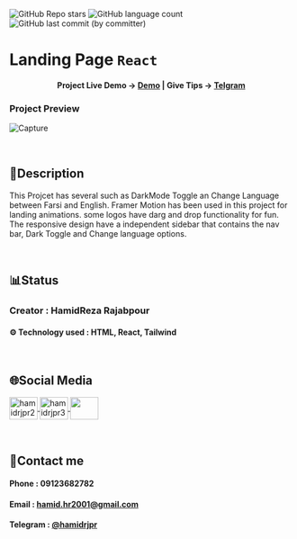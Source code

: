 ![GitHub Repo stars](https://img.shields.io/github/stars/hamidrjpr2/landing?style=flat&logo=star) ![GitHub language count](https://img.shields.io/github/languages/count/hamidrjpr2/landing?color=%23c1121f) ![GitHub last commit (by committer)](https://img.shields.io/github/last-commit/hamidrjpr2/landing)

# Landing Page `React`

<h4 align="center">
  <span>Project Live Demo -> </span>
  <a href="https://hamidrjpr2.github.io/keyboard/" target="_blank">Demo</a>
  |
  <span>Give Tips -> </span>
  <a href="" target="_blank">Telgram</a>
</h4>

### Project Preview
![Capture](https://github.com/user-attachments/assets/f57a4675-107b-4f68-8d57-12b2e4357951)

<br>

## 📃Description
  This Projcet has several such as DarkMode Toggle an Change Language between Farsi and English.
  Framer Motion has been used in this project for landing animations. some logos have darg and drop functionality for fun.
  The responsive design have a independent sidebar that contains the nav bar, Dark Toggle and Change language options.

<br>

## 📊Status
### Creator : HamidReza Rajabpour
#### ⚙️ Technology used : HTML, React, Tailwind
<br>

## 🌐Social Media
<p align="left"> 
  <a href="https://linkedin.com/in/hamidrjpr2" target="blank">
    <img align="center" src="https://raw.githubusercontent.com/rahuldkjain/github-profile-readme-generator/master/src/images/icons/Social/linked-in-alt.svg" alt="hamidrjpr2" height="40" width="50" />
  </a>
  <a href="https://instagram.com/hamidrjpr3" target="blank">
  <img align="center" src="https://raw.githubusercontent.com/rahuldkjain/github-profile-readme-generator/master/src/images/icons/Social/instagram.svg" alt="hamidrjpr3" height="40" width="50" />
  </a>
  <a href="https://github.com/hamidrjpr2">
    <img align="center" src="https://cdn.jsdelivr.net/gh/devicons/devicon/icons/github/github-original.svg" width="50" height="40">
  </a>
</p>
<br>

## 🔰Contact me
#### Phone : 09123682782
#### Email : hamid.hr2001@gmail.com
#### Telegram : [@hamidrjpr](https://telegram.me/hamidrjpr)
